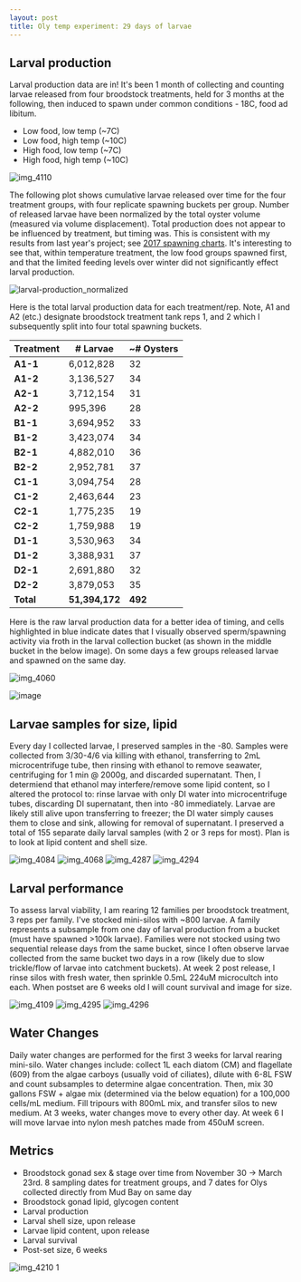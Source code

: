 ```yaml
---
layout: post
title: Oly temp experiment: 29 days of larvae
---
```


## Larval production 
Larval production data are in! It's been 1 month of collecting and counting larvae released from four broodstock treatments, held for 3 months at the following, then induced to spawn under common conditions - 18C, food ad libitum. 
  * Low food, low temp (~7C)  
  * Low food, high temp (~10C)  
  * High food, low temp (~7C)  
  * High food, high temp (~10C)  

![img_4110](https://user-images.githubusercontent.com/17264765/39393791-68e197a2-4a7e-11e8-873e-4c1cc6ed9f74.JPG)

The following plot shows cumulative larvae released over time for the four treatment groups, with four replicate spawning buckets per group.  Number of released larvae have been normalized by the total oyster volume (measured via volume displacement). Total production does not appear to be influenced by treatment, but timing was. This is consistent with my results from last year's project; see [2017 spawning charts](https://laurahspencer.github.io/LabNotebook/OlySpawningCharts/). It's interesting to see that, within temperature treatment, the low food groups spawned first, and that the limited feeding levels over winter did not significantly effect larval production. 

![larval-production_normalized](https://user-images.githubusercontent.com/17264765/39392679-f90093b6-4a6e-11e8-9931-9ce36153980b.png)

Here is the total larval production data for each treatment/rep. Note, A1 and A2 (etc.) designate broodstock treatment tank reps 1, and 2 which I subsequently split into four total spawning buckets.  

**Treatment** | **# Larvae** | **~# Oysters**
-- | -- | --
**A1-1** | 6,012,828 | 32
**A1-2** | 3,136,527 | 34
**A2-1** | 3,712,154 | 31
**A2-2** | 995,396 | 28
**B1-1** | 3,694,952 | 33
**B1-2** | 3,423,074 | 34
**B2-1** | 4,882,010 | 36
**B2-2** | 2,952,781 | 37
**C1-1** | 3,094,754 | 28
**C1-2** | 2,463,644 | 23
**C2-1** | 1,775,235 | 19
**C2-2** | 1,759,988 | 19
**D1-1** | 3,530,963 | 34
**D1-2** | 3,388,931 | 37
**D2-1** | 2,691,880 | 32
**D2-2** | 3,879,053 | 35
**Total** | **51,394,172** | **492**

Here is the raw larval production data for a better idea of timing, and cells highlighted in blue indicate dates that I visually observed sperm/spawning activity via froth in the larval collection bucket (as shown in the middle bucket in the below image). On some days a few groups released larvae and spawned on the same day.  

![img_4060](https://user-images.githubusercontent.com/17264765/39393792-68f36306-4a7e-11e8-85f0-d472048d5832.JPG)

![image](https://user-images.githubusercontent.com/17264765/39392790-2c8aa65c-4a71-11e8-90e2-dea390a2557a.png)

## Larvae samples for size, lipid 
Every day I collected larvae, I preserved samples in the -80.  Samples were collected from 3/30-4/6 via killing with ethanol, transferring to 2mL microcentrifuge tube, then rinsing with ethanol to remove seawater, centrifuging for 1 min @ 2000g, and discarded supernatant.  Then, I determiend that ethanol may interfere/remove some lipid content, so I altered the protocol to: rinse larvae with only DI water into microcentrifuge tubes, discarding DI supernatant, then into -80 immediately. Larvae are likely still alive upon transferring to freezer; the DI water simply causes them to close and sink, allowing for removal of supernatant. I preserved a total of 155 separate daily larval samples (with 2 or 3 reps for most). Plan is to look at lipid content and shell size.  

![img_4084](https://user-images.githubusercontent.com/17264765/39393795-692dc906-4a7e-11e8-9516-508d0a40cc6c.JPG)
![img_4068](https://user-images.githubusercontent.com/17264765/39393790-68cf455c-4a7e-11e8-9385-300dd6fd98ff.JPG)
![img_4287](https://user-images.githubusercontent.com/17264765/39393793-6906fb00-4a7e-11e8-9bed-78fbf6769ad8.JPG)
![img_4294](https://user-images.githubusercontent.com/17264765/39393794-691a7c16-4a7e-11e8-94cc-27d170cb6b98.JPG)

## Larval performance 
To assess larval viability, I am rearing 12 families per broodstock treatment, 3 reps per family. I've stocked mini-silos with ~800 larvae. A family represents a subsample from one day of larval production from a bucket (must have spawned >100k larvae). Families were not stocked using two sequential release days from the same bucket, since I often observe larvae collected from the same bucket two days in a row (likely due to slow trickle/flow of larvae into catchment buckets).  At week 2 post release, I rinse silos with fresh water, then sprinkle 0.5mL 224uM microcultch into each. When postset are 6 weeks old I will count survival and image for size.  

![img_4109](https://user-images.githubusercontent.com/17264765/39393789-68ba9300-4a7e-11e8-97ce-ea76909c592b.JPG)
![img_4295](https://user-images.githubusercontent.com/17264765/39393797-694130c2-4a7e-11e8-8732-409e2cc42746.JPG)
![img_4296](https://user-images.githubusercontent.com/17264765/39393799-696dd3fc-4a7e-11e8-914e-abdeddfc1832.JPG)

## Water Changes 
Daily water changes are performed for the first 3 weeks for larval rearing mini-silo. Water changes include: collect 1L each diatom (CM) and flagellate (609) from the algae carboys (usually void of ciliates), dilute with 6-8L FSW and count subsamples to determine algae concentration.  Then, mix 30 gallons FSW + algae mix (determined via the below equation) for a 100,000 cells/mL medium. Fill tripours with 800mL mix, and transfer silos to new medium.  At 3 weeks, water changes move to every other day. At week 6 I will move larvae into nylon mesh patches made from 450uM screen. 

## Metrics    
  * Broodstock gonad sex & stage over time from November 30 -> March 23rd. 8 sampling dates for treatment groups, and 7 dates for Olys collected directly from Mud Bay on same day  
  * Broodstock gonad lipid, glycogen content  
  * Larval production  
  * Larval shell size, upon release  
  * Larvae lipid content, upon release  
  * Larval survival  
  * Post-set size, 6 weeks  

![img_4210 1](https://user-images.githubusercontent.com/17264765/39393798-6956d10c-4a7e-11e8-99d3-cdd697035d42.JPG)
